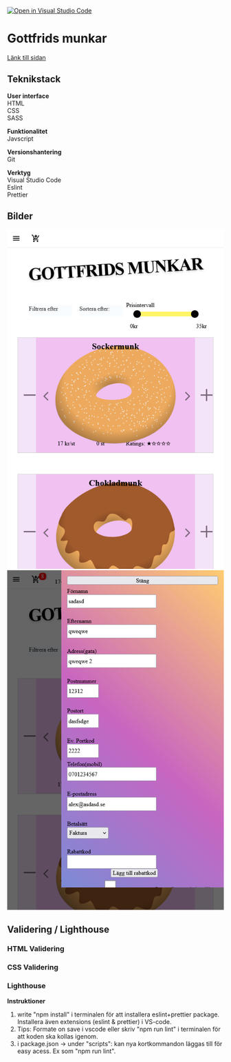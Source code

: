 [![Open in Visual Studio Code](https://classroom.github.com/assets/open-in-vscode-c66648af7eb3fe8bc4f294546bfd86ef473780cde1dea487d3c4ff354943c9ae.svg)](https://classroom.github.com/online_ide?assignment_repo_id=9231674&assignment_repo_type=AssignmentRepo)

# **Gottfrids munkar**

[Länk till sidan](https://www.example.com)

## **Teknikstack**

**User interface**  
HTML  
CSS  
SASS

**Funktionalitet**  
Javscript

**Versionshantering**  
Git

**Verktyg**  
Visual Studio Code  
Eslint  
Prettier

## **Bilder**

![Mobil landningssida](screenshots/firefox/mobile/Screenshot%202022-12-02%20at%2015-22-29%20Gottfrids%20Munkar.png)  
![Mobil beställningssida](screenshots/firefox/mobile/Screenshot%202022-12-02%20at%2015-22-48%20Gottfrids%20Munkar.png)

## **Validering / Lighthouse**

### HTML Validering

### CSS Validering

### Lighthouse

**Instruktioner**

1. write "npm install" i terminalen för att installera eslint+prettier package. Installera även extensions (eslint & prettier) i VS-code.
2. Tips: Formate on save i vscode eller skriv "npm run lint" i terminalen för att koden ska kollas igenom.
3. i package.json -> under "scripts": kan nya kortkommandon läggas till för easy acess. Ex som "npm run lint".
